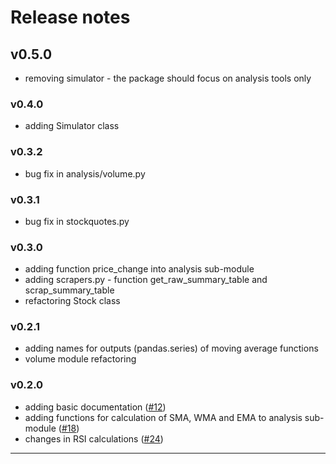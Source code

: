 Release notes
=============

## v0.5.0
* removing simulator - the package should focus on analysis tools only

### v0.4.0
* adding Simulator class

### v0.3.2
* bug fix in analysis/volume.py

### v0.3.1
* bug fix in stockquotes.py

### v0.3.0
* adding function price_change into analysis sub-module
* adding scrapers.py - function get_raw_summary_table and scrap_summary_table
* refactoring Stock class

### v0.2.1
* adding names for outputs (pandas.series) of moving average functions
* volume module refactoring 

### v0.2.0
* adding basic documentation ([#12](https://github.com/AlbertRtk/marketools/pull/12))
* adding functions for calculation of SMA, WMA and EMA to analysis sub-module ([#18](https://github.com/AlbertRtk/marketools/pull/18))
* changes in RSI calculations ([#24](https://github.com/AlbertRtk/marketools/pull/24))
 
---
